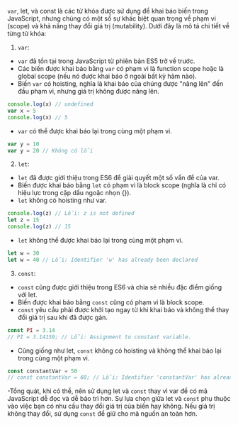 `var`, let, và const là các từ khóa được sử dụng để khai báo biến trong JavaScript, nhưng chúng có một số sự khác biệt quan trọng về phạm vi (scope) và khả năng thay đổi giá trị (mutability). Dưới đây là mô tả chi tiết về từng từ khóa:

1. `var`:

- `var` đã tồn tại trong JavaScript từ phiên bản ES5 trở về trước.
- Các biến được khai báo bằng `var` có phạm vi là function scope hoặc là global scope (nếu nó được khai báo ở ngoài bất kỳ hàm nào).
- Biến `var` có hoisting, nghĩa là khai báo của chúng được "nâng lên" đến đầu phạm vi, nhưng giá trị không được nâng lên.

```js
console.log(x) // undefined
var x = 5
console.log(x) // 5
```

- `var` có thể được khai báo lại trong cùng một phạm vi.

```js
var y = 10
var y = 20 // Không có lỗi
```

2. `let`:

- `let` đã được giới thiệu trong ES6 để giải quyết một số vấn đề của var.
- Biến được khai báo bằng `let` có phạm vi là block scope (nghĩa là chỉ có hiệu lực trong cặp dấu ngoặc nhọn {}).
- `let` không có hoisting như var.

```js
console.log(z) // Lỗi: z is not defined
let z = 15
console.log(z) // 15
```

- `let` không thể được khai báo lại trong cùng một phạm vi.

```js
let w = 30
let w = 40 // Lỗi: Identifier 'w' has already been declared
```

3. `const`:

- `const` cũng được giới thiệu trong ES6 và chia sẻ nhiều đặc điểm giống với let.
- Biến được khai báo bằng `const` cũng có phạm vi là block scope.
- `const` yêu cầu phải được khởi tạo ngay từ khi khai báo và không thể thay đổi giá trị sau khi đã được gán.

```js
const PI = 3.14
// PI = 3.14159; // Lỗi: Assignment to constant variable.
```

- Cũng giống như let, `const` không có hoisting và không thể khai báo lại trong cùng một phạm vi.

```js
const constantVar = 50
// const constantVar = 60; // Lỗi: Identifier 'constantVar' has already been declared
```

-Tổng quát, khi có thể, nên sử dụng let và `const` thay vì var để có mã JavaScript dễ đọc và dễ bảo trì hơn. Sự lựa chọn giữa let và `const` phụ thuộc vào việc bạn có nhu cầu thay đổi giá trị của biến hay không. Nếu giá trị không thay đổi, sử dụng `const` để giữ cho mã nguồn an toàn hơn.
